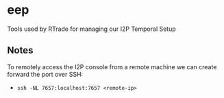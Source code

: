 # eep

Tools used by RTrade for managing our I2P Temporal Setup

## Notes

To remotely access the I2P console from a remote machine we can create forward the port over SSH:

* `ssh -NL 7657:localhost:7657 <remote-ip>`